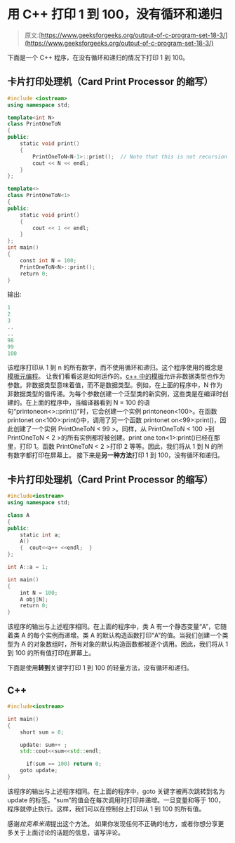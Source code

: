 # 用 C++ 打印 1 到 100，没有循环和递归

> 原文:[https://www.geeksforgeeks.org/output-of-c-program-set-18-3/](https://www.geeksforgeeks.org/output-of-c-program-set-18-3/)

下面是一个 C++ 程序，在没有循环和递归的情况下打印 1 到 100。

## 卡片打印处理机（Card Print Processor 的缩写）

```cpp
#include <iostream>
using namespace std;

template<int N>
class PrintOneToN
{
public:
    static void print()
    {
        PrintOneToN<N-1>::print();  // Note that this is not recursion
        cout << N << endl;
    }
};

template<>
class PrintOneToN<1>
{
public:
    static void print()
    {
        cout << 1 << endl;
    }
};
int main()
{
    const int N = 100;
    PrintOneToN<N>::print();
    return 0;
}
```

输出:

```cpp
1
2
3
..
..
98
99
100
```

该程序打印从 1 到 n 的所有数字，而不使用循环和递归。这个程序使用的概念是[模板元编程](https://www.geeksforgeeks.org/template-metaprogramming-in-c/)。
让我们看看这是如何运作的。[c++ 中的模板](http://en.wikipedia.org/wiki/Template_(C%2B%2B))允许非数据类型也作为参数。非数据类型意味着值，而不是数据类型。例如，在上面的程序中，N 作为非数据类型的值传递。为每个参数创建一个泛型类的新实例，这些类是在编译时创建的。在上面的程序中，当编译器看到 N = 100 的语句“printoneon<>::print()”时，它会创建一个实例 printoneon<100>。在函数 printonet on<100>:print()中，调用了另一个函数 printonet on<99>:print()，因此创建了一个实例 PrintOneToN < 99 >。同样，从 PrintOneToN < 100 >到 PrintOneToN < 2 >的所有实例都将被创建。print one ton<1>:print()已经在那里，打印 1。函数 PrintOneToN < 2 >打印 2 等等。因此，我们将从 1 到 N 的所有数字都打印在屏幕上。
接下来是**另一种方法**打印 1 到 100，没有循环和递归。

## 卡片打印处理机（Card Print Processor 的缩写）

```cpp
#include<iostream>
using namespace std;

class A
{
public:
    static int a;
    A()
    {  cout<<a++ <<endl;  }
};

int A::a = 1;

int main()
{
    int N = 100;
    A obj[N];
    return 0;
}
```

该程序的输出与上述程序相同。在上面的程序中，类 A 有一个静态变量“A”，它随着类 A 的每个实例而递增。类 A 的默认构造函数打印“A”的值。当我们创建一个类型为 A 的对象数组时，所有对象的默认构造函数都被逐个调用。因此，我们将从 1 到 100 的所有值打印在屏幕上。

下面是使用**转到**关键字打印 1 到 100 的轻量方法，没有循环和递归。

## C++

```cpp
#include<iostream>

int main()
{
    short sum = 0;

    update: sum++ ;
    std::cout<<sum<<std::endl;

      if(sum == 100) return 0;
    goto update;
}
```

该程序的输出与上述程序相同。在上面的程序中，goto 关键字被再次跳转到名为 update 的标签。“sum”的值会在每次调用时打印并递增。一旦变量和等于 100，程序就停止执行。这样，我们可以在控制台上打印从 1 到 100 的所有值。

感谢*拉克希米南*提出这个方法。
如果你发现任何不正确的地方，或者你想分享更多关于上面讨论的话题的信息，请写评论。
